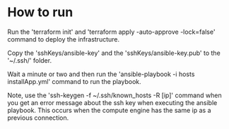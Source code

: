 # How to run
Run the 'terraform init' and 'terraform apply -auto-approve -lock=false' command to deploy the infrastructure.

Copy the 'sshKeys/ansible-key' and the 'sshKeys/ansible-key.pub' to the '~/.ssh/' folder.

Wait a minute or two and then run the 'ansible-playbook -i hosts installApp.yml' command to run the playbook.

Note, use the 'ssh-keygen -f ~/.ssh/known_hosts -R [ip]' command when you get an error message about the ssh key when executing the ansible playbook. This occurs when the compute engine has the same ip as a previous connection.